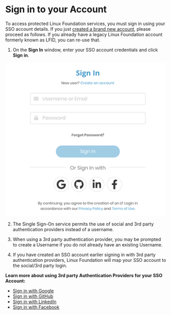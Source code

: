 # Sign in to your Account

To access protected Linux Foundation services, you must sign in using your SSO account details.  If you just [created a brand new account](../create-an-account.md), please proceed as follows. If you already have a legacy Linux Foundation account formerly known as LFID, you can re-use that.

1. On the **Sign In** window, enter your SSO account credentials and click **Sign in**.  

![Create Account](../../.gitbook/assets/screen-shot-2020-05-04-at-7.26.09-pm.png)

2. The Single Sign-On service permits the use of social and 3rd party authentication providers instead of a username.

3. When using a 3rd party authentication provider, you may be prompted to create a Username if you do not already have an existing Username. 

4. If you have created an SSO account earlier signing in with 3rd party authentication providers, Linux Foundation will map your SSO account to the social/3rd party login.

**Learn more about using 3rd party Authentication Providers for your SSO Account:**

* ​[Sign in with Google](sign-in-with-google.md)​
* ​[Sign in with GitHub](sign-in-with-github.md)​
* ​[Sign in with LinkedIn](sign-in-with-linkedin.md)​
* ​[Sign in with Facebook](sign-in-with-facebook.md)​

